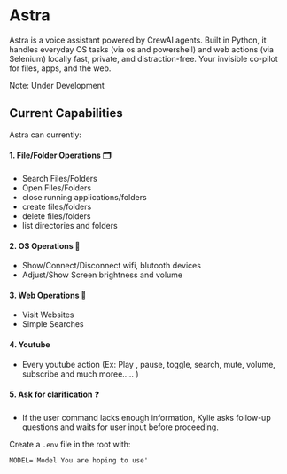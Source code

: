 # Astra
Astra is a voice assistant powered by CrewAI agents. Built in Python, it handles everyday OS tasks (via os and powershell) and web actions (via Selenium) locally fast, private, and distraction-free. Your invisible co-pilot for files, apps, and the web.

Note: Under Development

## Current Capabilities

Astra can currently:

#### 1. File/Folder Operations 🗂️
  - Search Files/Folders 
  - Open Files/Folders
  - close running applications/folders
  - create files/folders
  - delete files/folders
  - list directories and folders

#### 2. OS Operations 📲
  - Show/Connect/Disconnect wifi, blutooth devices
  - Adjust/Show Screen brightness and volume

#### 3. Web Operations 📲
  - Visit Websites
  - Simple Searches

#### 4. Youtube 
  - Every youtube action (Ex: Play , pause, toggle, search, mute, volume, subscribe and much moree..... )

#### 5. Ask for clarification ❓
  - If the user command lacks enough information, Kylie asks follow-up questions and waits for user input before proceeding.


Create a `.env` file in the root with:
```
MODEL='Model You are hoping to use'
```

